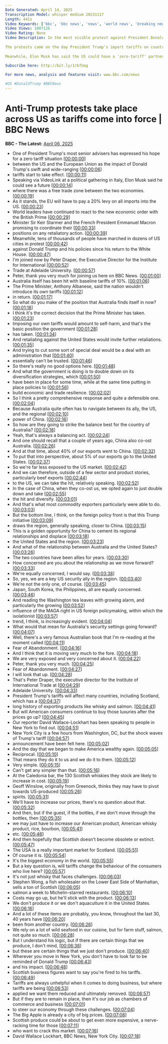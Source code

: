 ```yaml
---
Date Generated: April 14, 2025
Transcription Model: whisper medium 20231117
Length: 441s
Video Keywords: ['bbc', 'bbc news', 'news', 'world news', 'breaking news', 'us news', 'world', 'america', 'usa', 'usa news', 'india news']
Video Views: 1007126
Video Rating: None
Video Description: In the most visible protest against President Donald Trump since he began his second term, thousands turned out in cities across the US with placards and signs.
 
The protests came on the day President Trump's import tariffs on countries around the world came into effect, which is already having an impact on economies.
 
Meanwhile, Elon Musk has said the US could have a 'zero-tariff' partnership in the future.
 
Subscribe here: http://bit.ly/1rbfUog

For more news, analysis and features visit: www.bbc.com/news 

#US #DonaldTrump #BBCNews
---
```


# Anti-Trump protests take place across US as tariffs come into force | BBC News
**BBC - The Latest:** [April 06, 2025](https://www.youtube.com/watch?v=tiQsnabgmD8)
*  One of President Trump's most senior advisers has expressed his hope for a zero tariff situation [[00:00:00](https://www.youtube.com/watch?v=tiQsnabgmD8&t=0.0s)]
*  between the US and the European Union as the impact of Donald Trump's swift and wide-ranging [[00:00:06](https://www.youtube.com/watch?v=tiQsnabgmD8&t=6.28s)]
*  tariffs start to take effect. [[00:00:11](https://www.youtube.com/watch?v=tiQsnabgmD8&t=11.76s)]
*  Speaking via VideoLink at a political gathering in Italy, Elon Musk said he could see a future [[00:00:14](https://www.youtube.com/watch?v=tiQsnabgmD8&t=14.120000000000001s)]
*  where there was a free trade zone between the two economies. [[00:00:19](https://www.youtube.com/watch?v=tiQsnabgmD8&t=19.400000000000002s)]
*  As it stands, the EU will have to pay a 20% levy on all imports into the US. [[00:00:23](https://www.youtube.com/watch?v=tiQsnabgmD8&t=23.14s)]
*  World leaders have continued to react to the new economic order with the British Prime [[00:00:29](https://www.youtube.com/watch?v=tiQsnabgmD8&t=29.2s)]
*  Minister Sir Keir Starmer and the French President Emmanuel Macron promising to coordinate their [[00:00:33](https://www.youtube.com/watch?v=tiQsnabgmD8&t=33.4s)]
*  positions on any retaliatory action. [[00:00:39](https://www.youtube.com/watch?v=tiQsnabgmD8&t=39.08s)]
*  Meanwhile, tens of thousands of people have marched in dozens of US cities in protest [[00:00:42](https://www.youtube.com/watch?v=tiQsnabgmD8&t=42.28s)]
*  against Donald Trump and his policies since his return to the White House. [[00:00:47](https://www.youtube.com/watch?v=tiQsnabgmD8&t=47.72s)]
*  I'm joined now by Peter Draper, the Executive Director for the Institute for International [[00:00:52](https://www.youtube.com/watch?v=tiQsnabgmD8&t=52.0s)]
*  Trade at Adelaide University. [[00:00:57](https://www.youtube.com/watch?v=tiQsnabgmD8&t=57.88s)]
*  Peter, thank you very much for joining us here on BBC News. [[00:01:00](https://www.youtube.com/watch?v=tiQsnabgmD8&t=60.56s)]
*  Australia itself has been hit with baseline tariffs of 10%. [[00:01:06](https://www.youtube.com/watch?v=tiQsnabgmD8&t=66.64s)]
*  The Prime Minister, Anthony Albanese, said the nation wouldn't introduce its own tariffs [[00:01:12](https://www.youtube.com/watch?v=tiQsnabgmD8&t=72.72s)]
*  in return. [[00:01:17](https://www.youtube.com/watch?v=tiQsnabgmD8&t=77.28s)]
*  So what do you make of the position that Australia finds itself in now? [[00:01:18](https://www.youtube.com/watch?v=tiQsnabgmD8&t=78.78s)]
*  I think it's the correct decision that the Prime Minister has taken. [[00:01:23](https://www.youtube.com/watch?v=tiQsnabgmD8&t=83.64s)]
*  Imposing our own tariffs would amount to self-harm, and that's the basic position the government [[00:01:28](https://www.youtube.com/watch?v=tiQsnabgmD8&t=88.47999999999999s)]
*  has taken. [[00:01:34](https://www.youtube.com/watch?v=tiQsnabgmD8&t=94.0s)]
*  And retaliating against the United States would invite further retaliations. [[00:01:35](https://www.youtube.com/watch?v=tiQsnabgmD8&t=95.47999999999999s)]
*  And trying to cut some sort of special deal would be a deal with an administration that [[00:01:40](https://www.youtube.com/watch?v=tiQsnabgmD8&t=100.72s)]
*  essentially can't be trusted. [[00:01:46](https://www.youtube.com/watch?v=tiQsnabgmD8&t=106.25999999999999s)]
*  So there's really no good options here. [[00:01:48](https://www.youtube.com/watch?v=tiQsnabgmD8&t=108.16s)]
*  And what the government is doing is to double down on its diversification strategies, which [[00:01:50](https://www.youtube.com/watch?v=tiQsnabgmD8&t=110.88s)]
*  have been in place for some time, while at the same time putting in place policies to [[00:01:56](https://www.youtube.com/watch?v=tiQsnabgmD8&t=116.32s)]
*  build economic and trade resilience. [[00:02:02](https://www.youtube.com/watch?v=tiQsnabgmD8&t=122.0s)]
*  So I think a pretty comprehensive response and quite a defensible one. [[00:02:04](https://www.youtube.com/watch?v=tiQsnabgmD8&t=124.8s)]
*  Because Australia quite often has to navigate between its ally, the US, and the regional [[00:02:10](https://www.youtube.com/watch?v=tiQsnabgmD8&t=130.32s)]
*  power of China. [[00:02:16](https://www.youtube.com/watch?v=tiQsnabgmD8&t=136.35999999999999s)]
*  So how are they going to strike the balance best for the country of Australia? [[00:02:18](https://www.youtube.com/watch?v=tiQsnabgmD8&t=138.48s)]
*  Yeah, that's always a balancing act. [[00:02:24](https://www.youtube.com/watch?v=tiQsnabgmD8&t=144.0s)]
*  And one should recall that a couple of years ago, China also co-ost Australia. [[00:02:26](https://www.youtube.com/watch?v=tiQsnabgmD8&t=146.88s)]
*  And at that time, about 40% of our exports went to China. [[00:02:32](https://www.youtube.com/watch?v=tiQsnabgmD8&t=152.83999999999997s)]
*  To put that into perspective, about 5% of our exports go to the United States. [[00:02:37](https://www.youtube.com/watch?v=tiQsnabgmD8&t=157.12s)]
*  So we're far less exposed to the US market. [[00:02:42](https://www.youtube.com/watch?v=tiQsnabgmD8&t=162.04s)]
*  And we can therefore, outside of a few sector and product stories, particularly beef exports [[00:02:44](https://www.youtube.com/watch?v=tiQsnabgmD8&t=164.64s)]
*  to the US, we can take the hit, relatively speaking. [[00:02:52](https://www.youtube.com/watch?v=tiQsnabgmD8&t=172.04s)]
*  In the case of China, when they co-ost us, we opted again to just double down and take [[00:02:55](https://www.youtube.com/watch?v=tiQsnabgmD8&t=175.83999999999997s)]
*  the hit and diversify. [[00:03:01](https://www.youtube.com/watch?v=tiQsnabgmD8&t=181.51999999999998s)]
*  And that's what most commodity exporters particularly were able to do. [[00:03:03](https://www.youtube.com/watch?v=tiQsnabgmD8&t=183.11999999999998s)]
*  But the bottom line, I think, on the foreign policy front is that this Trump initiative [[00:03:09](https://www.youtube.com/watch?v=tiQsnabgmD8&t=189.04s)]
*  draws the region, generally speaking, closer to China. [[00:03:15](https://www.youtube.com/watch?v=tiQsnabgmD8&t=195.16s)]
*  This is a golden opportunity for China to cement its regional relationships and displace [[00:03:18](https://www.youtube.com/watch?v=tiQsnabgmD8&t=198.72s)]
*  the United States and the region. [[00:03:23](https://www.youtube.com/watch?v=tiQsnabgmD8&t=203.92s)]
*  And what of the relationship between Australia and the United States? [[00:03:26](https://www.youtube.com/watch?v=tiQsnabgmD8&t=206.48s)]
*  The two countries have been allies for years. [[00:03:30](https://www.youtube.com/watch?v=tiQsnabgmD8&t=210.23999999999998s)]
*  How concerned are you about the relationship as we move forward? [[00:03:33](https://www.youtube.com/watch?v=tiQsnabgmD8&t=213.28s)]
*  We're equally concerned, I would say. [[00:03:38](https://www.youtube.com/watch?v=tiQsnabgmD8&t=218.95999999999998s)]
*  So, yes, we are a key US security ally in the region. [[00:03:40](https://www.youtube.com/watch?v=tiQsnabgmD8&t=220.76s)]
*  We're not the only one, of course. [[00:03:45](https://www.youtube.com/watch?v=tiQsnabgmD8&t=225.2s)]
*  Japan, South Korea, the Philippines, all are equally concerned. [[00:03:46](https://www.youtube.com/watch?v=tiQsnabgmD8&t=226.95999999999998s)]
*  And reading the Washington tea leaves with growing alarm, and particularly the growing [[00:03:52](https://www.youtube.com/watch?v=tiQsnabgmD8&t=232.39999999999998s)]
*  influence of the MAGA right in US foreign policymaking, within which the isolationist [[00:03:57](https://www.youtube.com/watch?v=tiQsnabgmD8&t=237.83999999999997s)]
*  trend, I think, is increasingly evident. [[00:04:04](https://www.youtube.com/watch?v=tiQsnabgmD8&t=244.23999999999998s)]
*  What would that mean for Australia's security settings going forward? [[00:04:07](https://www.youtube.com/watch?v=tiQsnabgmD8&t=247.56s)]
*  Well, there's a very famous Australian book that I'm re-reading at the moment called [[00:04:11](https://www.youtube.com/watch?v=tiQsnabgmD8&t=251.08s)]
*  Fear of Abandonment. [[00:04:16](https://www.youtube.com/watch?v=tiQsnabgmD8&t=256.48s)]
*  And I think that it is moving very much to the fore. [[00:04:18](https://www.youtube.com/watch?v=tiQsnabgmD8&t=258.8s)]
*  We are very exposed and very concerned about it. [[00:04:22](https://www.youtube.com/watch?v=tiQsnabgmD8&t=262.08s)]
*  Peter, thank you very much. [[00:04:25](https://www.youtube.com/watch?v=tiQsnabgmD8&t=265.24s)]
*  Fear of Abandonment. [[00:04:27](https://www.youtube.com/watch?v=tiQsnabgmD8&t=267.16s)]
*  I will look that up. [[00:04:28](https://www.youtube.com/watch?v=tiQsnabgmD8&t=268.16s)]
*  That's Peter Draper, the executive director for the Institute of International Trade at [[00:04:29](https://www.youtube.com/watch?v=tiQsnabgmD8&t=269.72s)]
*  Adelaide University. [[00:04:33](https://www.youtube.com/watch?v=tiQsnabgmD8&t=273.72s)]
*  President Trump's tariffs will affect many countries, including Scotland, which has a [[00:04:37](https://www.youtube.com/watch?v=tiQsnabgmD8&t=277.44s)]
*  long history of exporting products like whisky and salmon. [[00:04:41](https://www.youtube.com/watch?v=tiQsnabgmD8&t=281.56s)]
*  But will American consumers continue to buy those luxuries after the prices go up? [[00:04:45](https://www.youtube.com/watch?v=tiQsnabgmD8&t=285.47999999999996s)]
*  Our reporter David Wallace-Lockhart has been speaking to people in New York to find out. [[00:04:51](https://www.youtube.com/watch?v=tiQsnabgmD8&t=291.03999999999996s)]
*  New York City is a few hours from Washington, DC, but the shock waves of Trump's tariff [[00:04:57](https://www.youtube.com/watch?v=tiQsnabgmD8&t=297.2s)]
*  announcement have been felt here. [[00:05:02](https://www.youtube.com/watch?v=tiQsnabgmD8&t=302.28s)]
*  And the day that we began to make America wealthy again. [[00:05:05](https://www.youtube.com/watch?v=tiQsnabgmD8&t=305.0s)]
*  Reciprocal. [[00:05:10](https://www.youtube.com/watch?v=tiQsnabgmD8&t=310.4s)]
*  That means they do it to us and we do it to them. [[00:05:12](https://www.youtube.com/watch?v=tiQsnabgmD8&t=312.04s)]
*  Very simple. [[00:05:15](https://www.youtube.com/watch?v=tiQsnabgmD8&t=315.8s)]
*  Can't get any simpler than that. [[00:05:16](https://www.youtube.com/watch?v=tiQsnabgmD8&t=316.8s)]
*  At the Caledonia bar, the 130 Scottish whiskies they stock are likely to increase in cost. [[00:05:19](https://www.youtube.com/watch?v=tiQsnabgmD8&t=319.76s)]
*  Geoff Winslow, originally from Greenock, thinks they may have to pivot towards US-produced [[00:05:26](https://www.youtube.com/watch?v=tiQsnabgmD8&t=326.12s)]
*  spirits. [[00:05:31](https://www.youtube.com/watch?v=tiQsnabgmD8&t=331.12s)]
*  We'll have to increase our prices, there's no question about that. [[00:05:32](https://www.youtube.com/watch?v=tiQsnabgmD8&t=332.12s)]
*  And then, but if the guest, if the bottles, if we don't move through the bottles, then [[00:05:35](https://www.youtube.com/watch?v=tiQsnabgmD8&t=335.92s)]
*  we may just have to increase our American product, American whisky product, rice, bourbon, [[00:05:41](https://www.youtube.com/watch?v=tiQsnabgmD8&t=341.72s)]
*  etc. [[00:05:46](https://www.youtube.com/watch?v=tiQsnabgmD8&t=346.64s)]
*  And then hopefully that Scottish doesn't become obsolete or extinct. [[00:05:47](https://www.youtube.com/watch?v=tiQsnabgmD8&t=347.64s)]
*  The USA is a really important market for Scotland. [[00:05:51](https://www.youtube.com/watch?v=tiQsnabgmD8&t=351.32s)]
*  Of course it is. [[00:05:54](https://www.youtube.com/watch?v=tiQsnabgmD8&t=354.2s)]
*  It's the biggest economy in the world. [[00:05:55](https://www.youtube.com/watch?v=tiQsnabgmD8&t=355.2s)]
*  But a key question is, will tariffs change the behaviour of the consumers who live here? [[00:05:57](https://www.youtube.com/watch?v=tiQsnabgmD8&t=357.12s)]
*  It's not just whisky that faces challenges. [[00:06:03](https://www.youtube.com/watch?v=tiQsnabgmD8&t=363.08s)]
*  Stephen Wong, a fish wholesaler on the Lower East Side of Manhattan, sells a ton of Scottish [[00:06:05](https://www.youtube.com/watch?v=tiQsnabgmD8&t=365.48s)]
*  salmon a week to Michelin-starred restaurants. [[00:06:10](https://www.youtube.com/watch?v=tiQsnabgmD8&t=370.48s)]
*  Costs may go up, but he'll stick with the product. [[00:06:13](https://www.youtube.com/watch?v=tiQsnabgmD8&t=373.72s)]
*  We don't produce it or we don't aquaculture it in the United States. [[00:06:16](https://www.youtube.com/watch?v=tiQsnabgmD8&t=376.68s)]
*  And a lot of these items are probably, you know, throughout the last 30, 40 years have [[00:06:20](https://www.youtube.com/watch?v=tiQsnabgmD8&t=380.2s)]
*  been from another country. [[00:06:26](https://www.youtube.com/watch?v=tiQsnabgmD8&t=386.52s)]
*  We rely on a lot of wild seafood in our cuisine, but for farm stuff, salmon, not quite so much. [[00:06:28](https://www.youtube.com/watch?v=tiQsnabgmD8&t=388.36s)]
*  But I understand his logic, but if there are certain things that we produce, I don't mind, [[00:06:36](https://www.youtube.com/watch?v=tiQsnabgmD8&t=396.15999999999997s)]
*  but these are certain things that we just don't produce. [[00:06:40](https://www.youtube.com/watch?v=tiQsnabgmD8&t=400.88s)]
*  Wherever you move in New York, you don't have to look far to be reminded of Donald Trump [[00:06:43](https://www.youtube.com/watch?v=tiQsnabgmD8&t=403.52s)]
*  and his impact. [[00:06:48](https://www.youtube.com/watch?v=tiQsnabgmD8&t=408.12s)]
*  Scottish business figures want to say you're fired to his tariffs. [[00:06:49](https://www.youtube.com/watch?v=tiQsnabgmD8&t=409.6s)]
*  Tariffs are always unhelpful when it comes to doing business, but where tariffs are being [[00:06:53](https://www.youtube.com/watch?v=tiQsnabgmD8&t=413.68s)]
*  applied we want them reduced and ultimately removed. [[00:06:57](https://www.youtube.com/watch?v=tiQsnabgmD8&t=417.76s)]
*  But if they are to remain in place, then it's our job as chambers of commerce and business [[00:07:01](https://www.youtube.com/watch?v=tiQsnabgmD8&t=421.24s)]
*  to steer our economy through these challenges. [[00:07:04](https://www.youtube.com/watch?v=tiQsnabgmD8&t=424.92s)]
*  The Big Apple is already a city of big prices. [[00:07:08](https://www.youtube.com/watch?v=tiQsnabgmD8&t=428.6s)]
*  Scottish produce could be about to get even more expensive, a nerve-racking time for those [[00:07:11](https://www.youtube.com/watch?v=tiQsnabgmD8&t=431.72s)]
*  who want to crack this market. [[00:07:16](https://www.youtube.com/watch?v=tiQsnabgmD8&t=436.58s)]
*  David Wallace Lockhart, BBC News, New York City. [[00:07:18](https://www.youtube.com/watch?v=tiQsnabgmD8&t=438.56s)]
